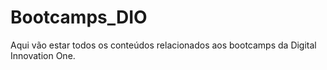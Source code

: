 # Bootcamps_DIO
Aqui vão estar todos os conteúdos relacionados aos bootcamps da Digital Innovation One.
